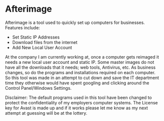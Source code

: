 # Afterimage

Afterimage is a tool used to quickly set up computers for businesses. 
Features include:
- Set Static IP Addresses
- Download files from the internet
- Add New Local User Account


At the company I am currently working at, once a computer gets reimaged it needs a new local user account and static IP. Some master images do not have all the downloads that it needs; web tools, Antivirus, etc. As business changes, so do the programs and installations required on each computer. So this tool was made in an attempt to cut down and save the IT department time they otherwise would have spent googling and clicking around the Control Panel/Windows Settings. 

Disclaimer: The default programs used in this tool have been changed to protect the confidentiality of my employers computer systems. The License key for Avast is made up and if it works please let me know as my next attempt at guessing will be at the lottery.  
